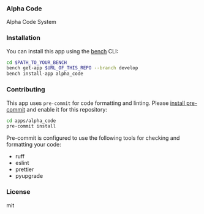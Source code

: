 ### Alpha Code

Alpha Code System

### Installation

You can install this app using the [bench](https://github.com/frappe/bench) CLI:

```bash
cd $PATH_TO_YOUR_BENCH
bench get-app $URL_OF_THIS_REPO --branch develop
bench install-app alpha_code
```

### Contributing

This app uses `pre-commit` for code formatting and linting. Please [install pre-commit](https://pre-commit.com/#installation) and enable it for this repository:

```bash
cd apps/alpha_code
pre-commit install
```

Pre-commit is configured to use the following tools for checking and formatting your code:

- ruff
- eslint
- prettier
- pyupgrade

### License

mit
